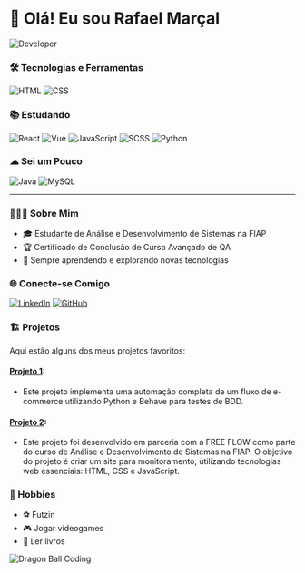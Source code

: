 # 👋 Olá! Eu sou Rafael Marçal

![Developer](https://media.giphy.com/media/qgQUggAC3Pfv687qPC/giphy.gif)

### 🛠️ Tecnologias e Ferramentas

![HTML](https://img.shields.io/badge/HTML5-E34F26?style=for-the-badge&logo=html5&logoColor=white)
![CSS](https://img.shields.io/badge/CSS3-1572B6?style=for-the-badge&logo=css3&logoColor=white)

### 📚 Estudando

![React](https://img.shields.io/badge/React-20232A?style=for-the-badge&logo=react&logoColor=61DAFB)
![Vue](https://img.shields.io/badge/Vue.js-4FC08D?style=for-the-badge&logo=vue.js&logoColor=white)
![JavaScript](https://img.shields.io/badge/JavaScript-F7DF1E?style=for-the-badge&logo=javascript&logoColor=black)
![SCSS](https://img.shields.io/badge/SCSS-CC6699?style=for-the-badge&logo=sass&logoColor=white)
![Python](https://img.shields.io/badge/Python-3776AB?style=for-the-badge&logo=python&logoColor=white)

### ☁ Sei um Pouco

![Java](https://img.shields.io/badge/Java-ED8B00?style=for-the-badge&logo=java&logoColor=white)
![MySQL](https://img.shields.io/badge/MySQL-4479A1?style=for-the-badge&logo=mysql&logoColor=white)

---

### 👨🏼‍🎓 Sobre Mim

- 🎓 Estudante de Análise e Desenvolvimento de Sistemas na FIAP
- 🏆 Certificado de Conclusão de Curso Avançado de QA
- 🌱 Sempre aprendendo e explorando novas tecnologias

### 🌐 Conecte-se Comigo

[![LinkedIn](https://img.shields.io/badge/LinkedIn-0077B5?style=for-the-badge&logo=linkedin&logoColor=white)](https://www.linkedin.com/in/rafael-pincinato-siegrist-mar%C3%A7al-a19246276?utm_source=share&utm_campaign=share_via&utm_content=profile&utm_medium=android_app)
[![GitHub](https://img.shields.io/badge/GitHub-100000?style=for-the-badge&logo=github&logoColor=white)](https://github.com/Rafaelz7)

### 🏗️ Projetos

Aqui estão alguns dos meus projetos favoritos:

#### **[Projeto 1](https://github.com/Rafaelz7/automacao_ijj-ietech)**:
- Este projeto implementa uma automação completa de um fluxo de e-commerce utilizando Python e Behave para testes de BDD.

#### **[Projeto 2](https://github.com/Rafaelz7/Chalange_fiap_FreeFlow)**:
- Este projeto foi desenvolvido em parceria com a FREE FLOW como parte do curso de Análise e Desenvolvimento de Sistemas na FIAP. O objetivo do projeto é criar um site para monitoramento, utilizando tecnologias web essenciais: HTML, CSS e JavaScript.

### 🎨 Hobbies

- ⚽ Futzin
- 🎮 Jogar videogames
- 📖 Ler livros


![Dragon Ball Coding](https://media.giphy.com/media/DzeKll1HYxiYo/giphy.gif?cid=ecf05e47sqqigl3dsk89pzpk6p3dxeh0t712l0nsfmwv8vli&ep=v1_gifs_search&rid=giphy.gif&ct=g)
